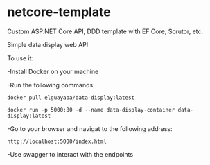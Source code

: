 # netcore-template
Custom ASP.NET Core API, DDD template with EF Core, Scrutor, etc.

Simple data display web API

To use it:

-Install Docker on your machine

-Run the following commands:
	
	docker pull elguayaba/data-display:latest

	docker run -p 5000:80 -d --name data-display-container data-display:latest

-Go to your browser and navigat to the following address:
	
	http://localhost:5000/index.html

-Use swagger to interact with the endpoints